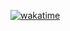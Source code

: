 [![wakatime](https://wakatime.com/badge/user/16b08c44-a751-44c1-840b-ad244d3d9f93/project/69a3df2e-8076-43a9-8ab3-03281d0c7516.svg)](https://wakatime.com/badge/user/16b08c44-a751-44c1-840b-ad244d3d9f93/project/69a3df2e-8076-43a9-8ab3-03281d0c7516)
